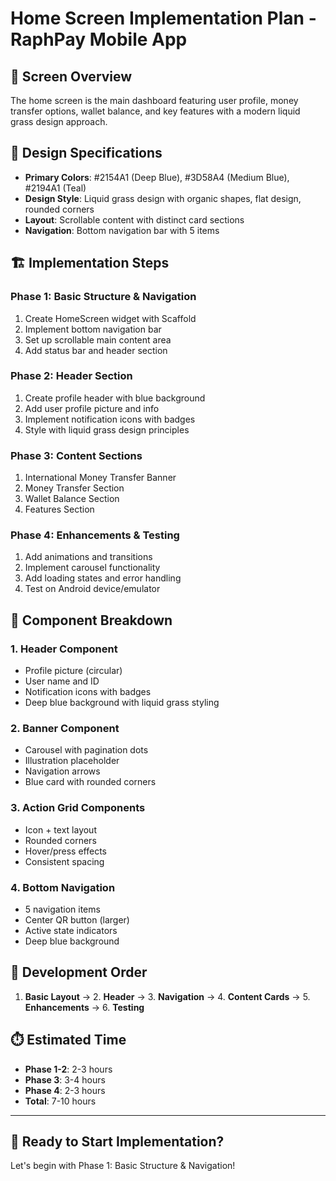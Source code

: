 # Home Screen Implementation Plan - RaphPay Mobile App

## 🎯 **Screen Overview**
The home screen is the main dashboard featuring user profile, money transfer options, wallet balance, and key features with a modern liquid grass design approach.

## 🎨 **Design Specifications**
- **Primary Colors**: #2154A1 (Deep Blue), #3D58A4 (Medium Blue), #2194A1 (Teal)
- **Design Style**: Liquid grass design with organic shapes, flat design, rounded corners
- **Layout**: Scrollable content with distinct card sections
- **Navigation**: Bottom navigation bar with 5 items

## 🏗️ **Implementation Steps**

### **Phase 1: Basic Structure & Navigation**
1. Create HomeScreen widget with Scaffold
2. Implement bottom navigation bar
3. Set up scrollable main content area
4. Add status bar and header section

### **Phase 2: Header Section**
1. Create profile header with blue background
2. Add user profile picture and info
3. Implement notification icons with badges
4. Style with liquid grass design principles

### **Phase 3: Content Sections**
1. International Money Transfer Banner
2. Money Transfer Section
3. Wallet Balance Section
4. Features Section

### **Phase 4: Enhancements & Testing**
1. Add animations and transitions
2. Implement carousel functionality
3. Add loading states and error handling
4. Test on Android device/emulator

## 📱 **Component Breakdown**

### **1. Header Component**
- Profile picture (circular)
- User name and ID
- Notification icons with badges
- Deep blue background with liquid grass styling

### **2. Banner Component**
- Carousel with pagination dots
- Illustration placeholder
- Navigation arrows
- Blue card with rounded corners

### **3. Action Grid Components**
- Icon + text layout
- Rounded corners
- Hover/press effects
- Consistent spacing

### **4. Bottom Navigation**
- 5 navigation items
- Center QR button (larger)
- Active state indicators
- Deep blue background

## 🎯 **Development Order**
1. **Basic Layout** → 2. **Header** → 3. **Navigation** → 4. **Content Cards** → 5. **Enhancements** → 6. **Testing**

## ⏱️ **Estimated Time**
- **Phase 1-2**: 2-3 hours
- **Phase 3**: 3-4 hours  
- **Phase 4**: 2-3 hours
- **Total**: 7-10 hours

---

## 🚀 **Ready to Start Implementation?**

Let's begin with Phase 1: Basic Structure & Navigation!
